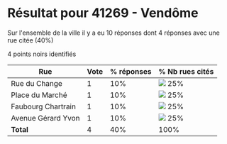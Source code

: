 # Résultat pour 41269 - Vendôme

Sur l'ensemble de la ville il y a eu 10 réponses dont 4 réponses avec une rue citée (40%)

4 points noirs identifiés

| Rue | Vote | % réponses | % Nb rues cités|
|-----|------|------------|----------------|
| Rue du Change | 1 | 10% | <img src="../../img/bar_25.gif" />&nbsp;25%|
| Place du Marché | 1 | 10% | <img src="../../img/bar_25.gif" />&nbsp;25%|
| Faubourg Chartrain | 1 | 10% | <img src="../../img/bar_25.gif" />&nbsp;25%|
| Avenue Gérard Yvon | 1 | 10% | <img src="../../img/bar_25.gif" />&nbsp;25%|
| **Total** | 4 | 40% | 100%|
